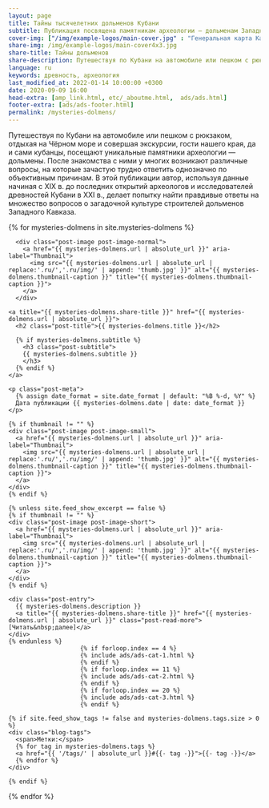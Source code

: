 ```yaml
---
layout: page
title: Тайны тысячелетних дольменов Кубани
subtitle: Публикация посвящена памятникам археологии — дольменам Западного Кавказа
cover-img: ["/img/example-logos/main-cover.jpg" : "Генеральная карта Кавказского края, изданная в 1858 г."]
share-img: /img/example-logos/main-cover4x3.jpg
share-title: Тайны дольменов
share-description: Путешествуя по Кубани на автомобиле или пешком с рюкзаком и совершая экскурсии, гости нашего края, посещают уникальные памятники археологии — дольмены.
language: ru
keywords: древность, археология
last_modified_at: 2022-01-14 10:00:00 +0300
date: 2020-09-09 16:00
head-extra: [amp_link.html, etc/_aboutme.html,  ads/ads.html]
footer-extra: [ads/ads-footer.html]
permalink: /mysteries-dolmens/
---
```

Путешествуя по Кубани на автомобиле или пешком с рюкзаком, отдыхая на Чёрном море и совершая экскурсии, гости нашего края, да и сами кубанцы, посещают уникальные памятники археологии — дольмены. После знакомства с ними у многих возникают различные вопросы, на которые зачастую трудно ответить однозначно по объективным причинам. В этой публикации автор, используя данные начиная с ХIХ в. до последних открытий археологов и исследователей древностей Кубани в ХХI в., делает попытку найти правдивые ответы на множество вопросов о загадочной культуре строителей дольменов Западного Кавказа.

<div class="posts-list">
  {% for mysteries-dolmens in site.mysteries-dolmens %}
  <article class="post-preview">

  <!--    {%- capture thumbnail -%}
        {% if mysteries-dolmens.thumbnail-img %}
          {{ mysteries-dolmens.thumbnail-img }}
        {% elsif mysteries-dolmens.cover-img %}
          {% if mysteries-dolmens.cover-img.first %}
            {{ mysteries-dolmens.cover-img[0].first.first }}
          {% else %}
            {{ mysteries-dolmens.cover-img }}
          {% endif %}
        {% else %}
        {% endif %}
      {% endcapture %}
      {% assign thumbnail=thumbnail | strip %}

      {% if site.feed_show_excerpt == false %}
      {% if thumbnail != "" %} -->
      <div class="post-image post-image-normal">
        <a href="{{ mysteries-dolmens.url | absolute_url }}" aria-label="Thumbnail">
          <img src="{{ mysteries-dolmens.url | absolute_url | replace:'.ru/','.ru/img/' | append: 'thumb.jpg' }}" alt="{{ mysteries-dolmens.thumbnail-caption }}" title="{{ mysteries-dolmens.thumbnail-caption }}">
        </a>
      </div>
  <!--    {% endif %}
      {% endif %} -->

    <a title="{{ mysteries-dolmens.share-title }}" href="{{ mysteries-dolmens.url | absolute_url }}">
      <h2 class="post-title">{{ mysteries-dolmens.title }}</h2>

      {% if mysteries-dolmens.subtitle %}
        <h3 class="post-subtitle">
        {{ mysteries-dolmens.subtitle }}
        </h3>
      {% endif %}
    </a>

    <p class="post-meta">
      {% assign date_format = site.date_format | default: "%B %-d, %Y" %}
      Дата публикации {{ mysteries-dolmens.date | date: date_format }}
    </p>

    {% if thumbnail != "" %}
    <div class="post-image post-image-small">
      <a href="{{ mysteries-dolmens.url | absolute_url }}" aria-label="Thumbnail">
        <img src="{{ mysteries-dolmens.url | absolute_url | replace:'.ru/','.ru/img/' | append: 'thumb.jpg' }}" alt="{{ mysteries-dolmens.thumbnail-caption }}" title="{{ mysteries-dolmens.thumbnail-caption }}">
      </a>
    </div>
    {% endif %}

    {% unless site.feed_show_excerpt == false %}
    {% if thumbnail != "" %}
    <div class="post-image post-image-short">
      <a href="{{ mysteries-dolmens.url | absolute_url }}" aria-label="Thumbnail">
        <img src="{{ mysteries-dolmens.url | absolute_url | replace:'.ru/','.ru/img/' | append: 'thumb.jpg' }}" alt="{{ mysteries-dolmens.thumbnail-caption }}" title="{{ mysteries-dolmens.thumbnail-caption }}">
      </a>
    </div>
    {% endif %}

    <div class="post-entry">
      {{ mysteries-dolmens.description }}
      <a title="{{ mysteries-dolmens.share-title }}" href="{{ mysteries-dolmens.url | absolute_url }}" class="post-read-more">[Читать&nbsp;далее]</a>
    </div>
    {% endunless %}
                        {% if forloop.index == 4 %}
                        {% include ads/ads-cat-1.html %}
                        {% endif %}
                        {% if forloop.index == 11 %}
                        {% include ads/ads-cat-2.html %}
                        {% endif %}
                        {% if forloop.index == 20 %}
                        {% include ads/ads-cat-3.html %}
                        {% endif %}

    {% if site.feed_show_tags != false and mysteries-dolmens.tags.size > 0 %}
    <div class="blog-tags">
      <span>Метки:</span>
      {% for tag in mysteries-dolmens.tags %}
      <a href="{{ '/tags/' | absolute_url }}#{{- tag -}}">{{- tag -}}</a>
      {% endfor %}
    </div>

    {% endif %}

   </article>
  {% endfor %}
</div>
